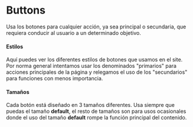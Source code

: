 # Buttons
Usa los botones para cualquier acción, ya sea principal o secundaria,  que requiera conducir al usuario a un determinado objetivo.

#### Estilos
Aquí puedes ver los diferentes estilos de botones que usamos en el site. Por norma general intentamos usar los denominados "primarios" para acciones principales de la página y relegamos el uso de los "secundarios" para funciones con menos importancia.


#### Tamaños
Cada botón está diseñado en 3 tamaños diferentes.
Usa siempre que puedas el tamaño **default**, el resto de tamaños son para usos ocasionales donde el uso del tamaño **default** rompe la función principal del contenido.
